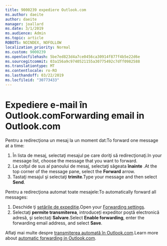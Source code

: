 ```yaml
---
title: 9000239 expediere Outlook.com
ms.author: daeite
author: daeite
manager: joallard
ms.date: 3/1/2019
ms.audience: Admin
ms.topic: article
ROBOTS: NOINDEX, NOFOLLOW
localization_priority: Normal
ms.custom: 9000239
ms.openlocfilehash: 5be7ed823d4a7ce0456ca30914f877f4b5e22d6e
ms.sourcegitcommit: 03a156a9c9740521155a30775492c7dff0982588
ms.translationtype: MT
ms.contentlocale: ro-RO
ms.lasthandoff: 03/22/2019
ms.locfileid: "30773433"
---
```

# <a name="forwarding-email-in-outlookcom"></a><span data-ttu-id="999f7-102">Expediere e-mail în Outlook.com</span><span class="sxs-lookup"><span data-stu-id="999f7-102">Forwarding email in Outlook.com</span></span>

<span data-ttu-id="999f7-103">Pentru a redirecţiona un mesaj la un moment dat:</span><span class="sxs-lookup"><span data-stu-id="999f7-103">To forward one message at a time:</span></span>

1. <span data-ttu-id="999f7-104">În lista de mesaj, selectaţi mesajul pe care doriţi să redirecţionaţi.</span><span class="sxs-lookup"><span data-stu-id="999f7-104">In your message list, choose the message that you want to forward.</span></span>
2. <span data-ttu-id="999f7-105">La colţul de sus al panoului de mesaj, selectaţi săgeata **înainte** .</span><span class="sxs-lookup"><span data-stu-id="999f7-105">At the top corner of the message pane, select the **Forward** arrow.</span></span>
3. <span data-ttu-id="999f7-106">Tastaţi mesajul şi selectaţi **trimite**.</span><span class="sxs-lookup"><span data-stu-id="999f7-106">Type your message and then select **Send**.</span></span>

<span data-ttu-id="999f7-107">Pentru a redirecţiona automat toate mesajele:</span><span class="sxs-lookup"><span data-stu-id="999f7-107">To automatically forward all messages:</span></span>

1. <span data-ttu-id="999f7-108">Deschide ţi [setările de expediţie](https://outlook.live.com/mail/options/mail/forwarding/forwardingOption).</span><span class="sxs-lookup"><span data-stu-id="999f7-108">Open your [Forwarding settings](https://outlook.live.com/mail/options/mail/forwarding/forwardingOption).</span></span>
2. <span data-ttu-id="999f7-109">Selectaţi **permite transmiterea**, introduceți expeditor poştă electronică adresă, şi selectaţi **Salvare**.</span><span class="sxs-lookup"><span data-stu-id="999f7-109">Select **Enable forwarding**, enter the forwarding email address, and select **Save**.</span></span>

<span data-ttu-id="999f7-110">Aflaţi mai multe despre [transmiterea automată în Outlook.com](https://support.office.com/article/6246987c-6c8f-4144-b255-14fc07007dad).</span><span class="sxs-lookup"><span data-stu-id="999f7-110">Learn more about [automatic forwarding in Outlook.com](https://support.office.com/article/6246987c-6c8f-4144-b255-14fc07007dad).</span></span>